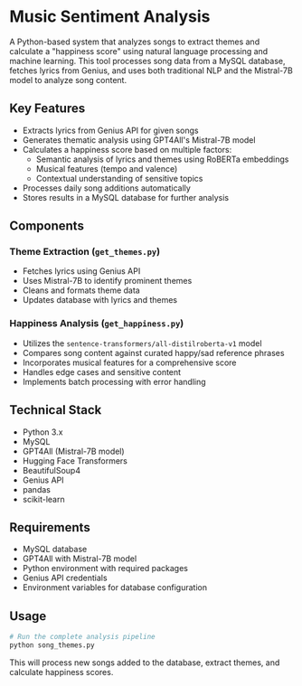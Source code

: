 # Music Sentiment Analysis

A Python-based system that analyzes songs to extract themes and calculate a "happiness score" using natural language processing and machine learning. This tool processes song data from a MySQL database, fetches lyrics from Genius, and uses both traditional NLP and the Mistral-7B model to analyze song content.

## Key Features

- Extracts lyrics from Genius API for given songs
- Generates thematic analysis using GPT4All's Mistral-7B model
- Calculates a happiness score based on multiple factors:
  - Semantic analysis of lyrics and themes using RoBERTa embeddings
  - Musical features (tempo and valence)
  - Contextual understanding of sensitive topics
- Processes daily song additions automatically
- Stores results in a MySQL database for further analysis

## Components

### Theme Extraction (`get_themes.py`)
- Fetches lyrics using Genius API
- Uses Mistral-7B to identify prominent themes
- Cleans and formats theme data
- Updates database with lyrics and themes

### Happiness Analysis (`get_happiness.py`)
- Utilizes the `sentence-transformers/all-distilroberta-v1` model
- Compares song content against curated happy/sad reference phrases
- Incorporates musical features for a comprehensive score
- Handles edge cases and sensitive content
- Implements batch processing with error handling

## Technical Stack

- Python 3.x
- MySQL
- GPT4All (Mistral-7B model)
- Hugging Face Transformers
- BeautifulSoup4
- Genius API
- pandas
- scikit-learn

## Requirements

- MySQL database
- GPT4All with Mistral-7B model
- Python environment with required packages
- Genius API credentials
- Environment variables for database configuration

## Usage

```python
# Run the complete analysis pipeline
python song_themes.py
```

This will process new songs added to the database, extract themes, and calculate happiness scores.
